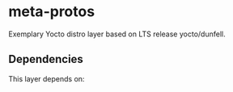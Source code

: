 # meta-protos
Exemplary Yocto distro layer based on LTS release yocto/dunfell.

## Dependencies
This layer depends on:

